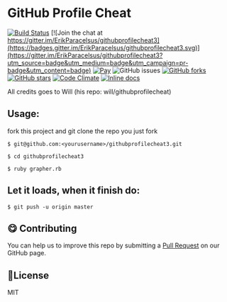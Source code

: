 GitHub Profile Cheat
====================

[![Build Status](https://travis-ci.org/ErikParacelsus/githubprofilecheat3.svg?branch=master)](https://travis-ci.org/ErikParacelsus/githubprofilecheat3) [![Join the chat at https://gitter.im/ErikParacelsus/githubprofilecheat3](https://badges.gitter.im/ErikParacelsus/githubprofilecheat3.svg)](https://gitter.im/ErikParacelsus/githubprofilecheat3?utm_source=badge&utm_medium=badge&utm_campaign=pr-badge&utm_content=badge)
[![Pay](https://img.shields.io/badge/%24-free-%23a10000.svg)](#) ![GitHub issues](https://img.shields.io/github/issues/erikparacelsus/githubprofilecheat3.svg) [![GitHub forks](https://img.shields.io/github/forks/erikparacelsus/githubprofilecheat3.svg)](https://github.com/erikparacelsus/githubprofilecheat3/network) [![GitHub stars](https://img.shields.io/github/stars/erikparacelsus/githubprofilecheat3.svg)](https://github.com/erikparacelsus/githubprofilecheat3/stargazers) [![Code Climate](https://codeclimate.com/github/ErikParacelsus/githubprofilecheat3/badges/gpa.svg)](https://codeclimate.com/github/ErikParacelsus/githubprofilecheat3)
[![Inline docs](http://inch-ci.org/github/erikparacelsus/githubprofilecheat3.png?branch=master)](http://inch-ci.org/github/erikparacelsus/githubprofilecheat3)
 
 All credits goes to Will (his repo: will/githubprofilecheat)
 
## Usage:
 fork this project and git clone the repo you just fork
 
 `$ git@github.com:<yourusername>/githubprofilecheat3.git`

 
 `$ cd githubprofilecheat3`

 
 `$ ruby grapher.rb`
 
## Let it loads, when it finish do:
 
 `$ git push -u origin master`

## :yum: Contributing
You can help us to improve this repo by submitting a [Pull Request](https://github.com/erikparcelsus/githubprofilecheat3/pulls) on our GitHub page.

## :scroll:License
MIT
